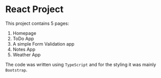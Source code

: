 # React Project

This project contains 5 pages:
1. Homepage
2. ToDo App
3. A simple Form Validation app
4. Notes App 
5. Weather App

The code was written using `TypeScript` and for the styling it was mainly `Bootstrap`.